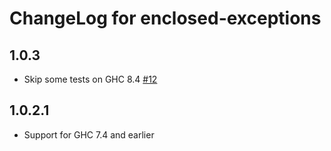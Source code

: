 # ChangeLog for enclosed-exceptions

## 1.0.3

* Skip some tests on GHC 8.4 [#12](https://github.com/jcristovao/enclosed-exceptions/issues/12)

## 1.0.2.1

* Support for GHC 7.4 and earlier
